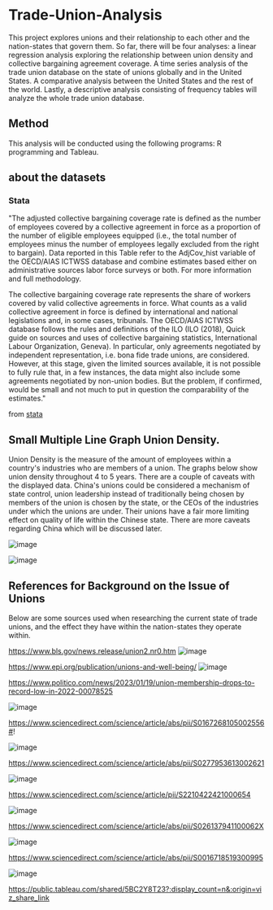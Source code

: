 # Trade-Union-Analysis
This project explores unions and their relationship to each other and the nation-states that govern them. So far, there will be four analyses: a linear regression analysis exploring the relationship between union density and collective bargaining agreement coverage. A time series analysis of the trade union database on the state of unions globally and in the United States. A comparative analysis between the United States and the rest of the world. Lastly, a descriptive analysis consisting of frequency tables will analyze the whole trade union database.

## Method
This analysis will be conducted using the following programs: R programming and Tableau.


## about the datasets
### Stata

"The adjusted collective bargaining coverage rate is defined as the number of employees covered by a collective agreement in force as a proportion of the number of eligible employees equipped (i.e., the total number of employees minus the number of employees legally excluded from the right to bargain). Data reported in this Table refer to the AdjCov_hist variable of the OECD/AIAS ICTWSS database and combine estimates based either on administrative sources labor force surveys or both. For more information and full methodology.

The collective bargaining coverage rate represents the share of workers covered by valid collective agreements in force. What counts as a valid collective agreement in force is defined by international and national legislations and, in some cases, tribunals. The OECD/AIAS ICTWSS database follows the rules and definitions of the ILO (ILO (2018), Quick guide on sources and uses of collective bargaining statistics, International Labour Organization, Geneva). In particular, only agreements negotiated by independent representation, i.e. bona fide trade unions, are considered. However, at this stage, given the limited sources available, it is not possible to fully rule that, in a few instances, the data might also include some agreements negotiated by non-union bodies. But the problem, if confirmed, would be small and not much to put in question the comparability of the estimates."

from [stata](https://stats.oecd.org/Index.aspx?DataSetCode=CBC)

## Small Multiple Line Graph Union Density.

Union Density is the measure of the amount of employees within a country's industries who are members of a union. The graphs below show union density throughout 4 to 5 years. There are a couple of caveats with the displayed data. China's unions could be considered a mechanism of state control, union leadership instead of traditionally being chosen by members of the union is chosen by the state, or the CEOs of the industries under which the unions are under. Their unions have a fair more limiting effect on quality of life within the Chinese state. There are more caveats regarding China which will be discussed later.

![image](https://github.com/Unfixable47/Trade-Union-Analysis/assets/137025578/1f8dd910-7f7d-43ad-ae5e-e42ed83742ed)




![image](https://github.com/Unfixable47/Trade-Union-Analysis/assets/137025578/377e8da0-2030-4b57-a031-88aa2d5b4777)




## References for Background on the Issue of Unions
Below are some sources used when researching the current state of trade unions, and the effect they have within the nation-states they operate within. 

https://www.bls.gov/news.release/union2.nr0.htm
![image](https://github.com/Unfixable47/Trade-Union-Analysis/assets/137025578/02cae343-5e39-4cf6-9f5f-ef629895255d)

https://www.epi.org/publication/unions-and-well-being/
![image](https://github.com/Unfixable47/Trade-Union-Analysis/assets/137025578/309ce2ce-ad0c-40ce-bbc4-9548107074a6)


https://www.politico.com/news/2023/01/19/union-membership-drops-to-record-low-in-2022-00078525

![image](https://github.com/Unfixable47/Trade-Union-Analysis/assets/137025578/5e97bc28-699b-4610-90c3-e6586503c113)

https://www.sciencedirect.com/science/article/abs/pii/S0167268105002556#!

![image](https://github.com/Unfixable47/Trade-Union-Analysis/assets/137025578/9dbcacdd-a04c-4ed0-9d0d-2b2398e51617)


https://www.sciencedirect.com/science/article/abs/pii/S0277953613002621

![image](https://github.com/Unfixable47/Trade-Union-Analysis/assets/137025578/aeaefa7f-06a9-4113-a49b-bce4acb4f8fb)


https://www.sciencedirect.com/science/article/pii/S2210422421000654

![image](https://github.com/Unfixable47/Trade-Union-Analysis/assets/137025578/44456ae4-522f-4d37-8d3e-83637f31fb6a)


https://www.sciencedirect.com/science/article/abs/pii/S026137941100062X

![image](https://github.com/Unfixable47/Trade-Union-Analysis/assets/137025578/a02c0e30-a9d0-4bf2-a20b-f8b5886ee13b)


https://www.sciencedirect.com/science/article/abs/pii/S0016718519300995

![image](https://github.com/Unfixable47/Trade-Union-Analysis/assets/137025578/8df26e2d-e7aa-41ec-b17d-d93d5e414d9f)


https://public.tableau.com/shared/5BC2Y8T23?:display_count=n&:origin=viz_share_link
